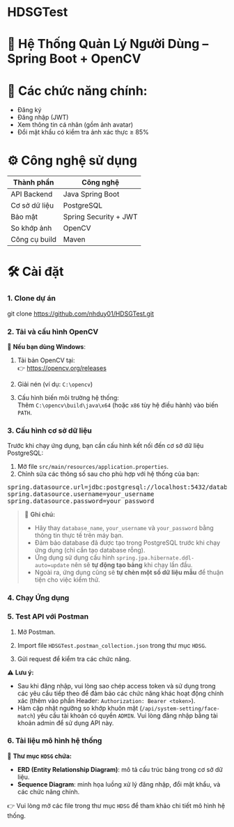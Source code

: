 
# HDSGTest

# 📸 Hệ Thống Quản Lý Người Dùng – Spring Boot + OpenCV

# 🚀 Các chức năng chính:

- Đăng ký
- Đăng nhập (JWT)
- Xem thông tin cá nhân (gồm ảnh avatar)
- Đổi mật khẩu có kiểm tra ảnh xác thực ≥ 85%

# ⚙️ Công nghệ sử dụng

| Thành phần        | Công nghệ                 |
| ----------------- | ------------------------- |
| API Backend       | Java Spring Boot          |
| Cơ sở dữ liệu     | PostgreSQL                |
| Bảo mật           | Spring Security + JWT     |
| So khớp ảnh       | OpenCV                    |
| Công cụ build     | Maven                     |



# 🛠️ Cài đặt

### 1. Clone dự án
git clone https://github.com/nhduy01/HDSGTest.git

### 2. Tải và cấu hình OpenCV

🔹 **Nếu bạn dùng Windows**:

1. Tải bản OpenCV tại:  
   👉 https://opencv.org/releases

2. Giải nén (ví dụ: `C:\opencv`)

3. Cấu hình biến môi trường hệ thống:  
   Thêm `C:\opencv\build\java\x64` (hoặc `x86` tùy hệ điều hành) vào biến `PATH`.
### 3. Cấu hình cơ sở dữ liệu

Trước khi chạy ứng dụng, bạn cần cấu hình kết nối đến cơ sở dữ liệu PostgreSQL:

1. Mở file `src/main/resources/application.properties`.
2. Chỉnh sửa các thông số sau cho phù hợp với hệ thống của bạn:
<pre>
spring.datasource.url=jdbc:postgresql://localhost:5432/database_name  
spring.datasource.username=your_username  
spring.datasource.password=your_password
</pre>

> 📝 **Ghi chú:**
> - Hãy thay `database_name`, `your_username` và `your_password` bằng thông tin thực tế trên máy bạn.
> - Đảm bảo database đã được tạo trong PostgreSQL trước khi chạy ứng dụng (chỉ cần tạo database rỗng).
> - Ứng dụng sử dụng cấu hình `spring.jpa.hibernate.ddl-auto=update` nên sẽ **tự động tạo bảng** khi chạy lần đầu.
> - Ngoài ra, ứng dụng cũng sẽ **tự chèn một số dữ liệu mẫu** để thuận tiện cho việc kiểm thử.
### 4. Chạy Ứng dụng

### 5. Test API với Postman

1. Mở Postman.

2. Import file `HDSGTest.postman_collection.json` trong thư mục `HDSG`.

3. Gửi request để kiểm tra các chức năng.

⚠️ **Lưu ý:**
- Sau khi đăng nhập, vui lòng sao chép access token và sử dụng trong các yêu cầu tiếp theo để đảm bảo các chức năng khác hoạt động chính xác (thêm vào phần Header: `Authorization: Bearer <token>`).
- Hàm cập nhật ngưỡng so khớp khuôn mặt (`/api/system-setting/face-match`) yêu cầu tài khoản có quyền `ADMIN`. Vui lòng đăng nhập bằng tài khoản admin để sử dụng API này.

### 6. Tài liệu mô hình hệ thống

📁 **Thư mục `HDSG` chứa:**
- **ERD (Entity Relationship Diagram)**: mô tả cấu trúc bảng trong cơ sở dữ liệu.
- **Sequence Diagram**: minh họa luồng xử lý đăng nhập, đổi mật khẩu, và các chức năng chính.

👉 Vui lòng mở các file trong thư mục `HDSG` để tham khảo chi tiết mô hình hệ thống.

